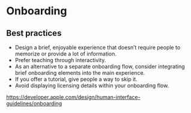 # Onboarding
## Best practices
- Design a brief, enjoyable experience that doesn’t require people to memorize or provide a lot of information.
- Prefer teaching through interactivity.
- As an alternative to a separate onboarding flow, consider integrating brief onboarding elements into the main experience.
- If you offer a tutorial, give people a way to skip it.
- Avoid displaying licensing details within your onboarding flow.

https://developer.apple.com/design/human-interface-guidelines/onboarding
